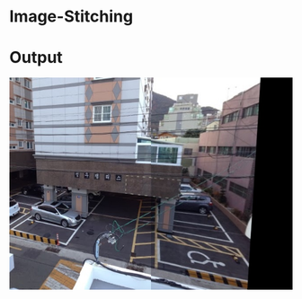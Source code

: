 # Image-Stitching


# Output
![Stitched Image](https://github.com/atharva-satpute/Image-Stitching/blob/main/Images/Stitched%20Image.jpg?raw=True)
